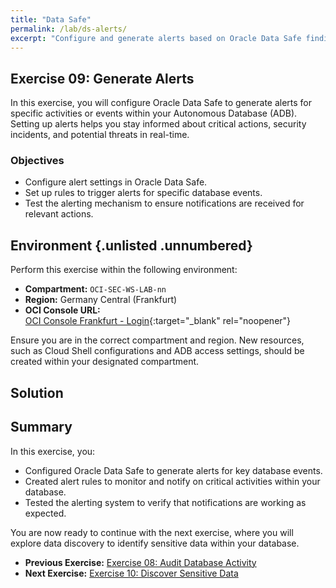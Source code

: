 ```yaml
---
title: "Data Safe"
permalink: /lab/ds-alerts/
excerpt: "Configure and generate alerts based on Oracle Data Safe findings."
---
```

<!-- markdownlint-disable MD024 -->
<!-- markdownlint-disable MD033 -->
<!-- markdownlint-disable MD041 -->

## Exercise 09: Generate Alerts

In this exercise, you will configure Oracle Data Safe to generate alerts for specific activities or events within your Autonomous Database (ADB). Setting up alerts helps you stay informed about critical actions, security incidents, and potential threats in real-time.

### Objectives

- Configure alert settings in Oracle Data Safe.
- Set up rules to trigger alerts for specific database events.
- Test the alerting mechanism to ensure notifications are received for relevant actions.

## Environment {.unlisted .unnumbered}

Perform this exercise within the following environment:

- **Compartment:** `OCI-SEC-WS-LAB-nn`
- **Region:** Germany Central (Frankfurt)
- **OCI Console URL:**  
  [OCI Console Frankfurt - Login](https://console.eu-frankfurt-1.oraclecloud.com){:target="_blank" rel="noopener"}

Ensure you are in the correct compartment and region. New resources, such as Cloud Shell configurations and ADB access settings, should be created within your designated compartment.

## Solution

## Summary

In this exercise, you:

- Configured Oracle Data Safe to generate alerts for key database events.
- Created alert rules to monitor and notify on critical activities within your database.
- Tested the alerting system to verify that notifications are working as expected.

You are now ready to continue with the next exercise, where you will explore data discovery to identify sensitive data within your database.

- **Previous Exercise:** [Exercise 08: Audit Database Activity](#exercise-08-database-activity)
- **Next Exercise:** [Exercise 10: Discover Sensitive Data](#exercise-10-discover-sensitive-data)
